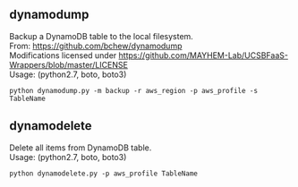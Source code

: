 ## dynamodump
Backup a DynamoDB table to the local filesystem.  
From: https://github.com/bchew/dynamodump  
Modifications licensed under https://github.com/MAYHEM-Lab/UCSBFaaS-Wrappers/blob/master/LICENSE   
Usage:  (python2.7, boto, boto3)  
```
python dynamodump.py -m backup -r aws_region -p aws_profile -s TableName
```

## dynamodelete
Delete all items from DynamoDB table.  
Usage:  (python2.7, boto, boto3)  
```
python dynamodelete.py -p aws_profile TableName
```
